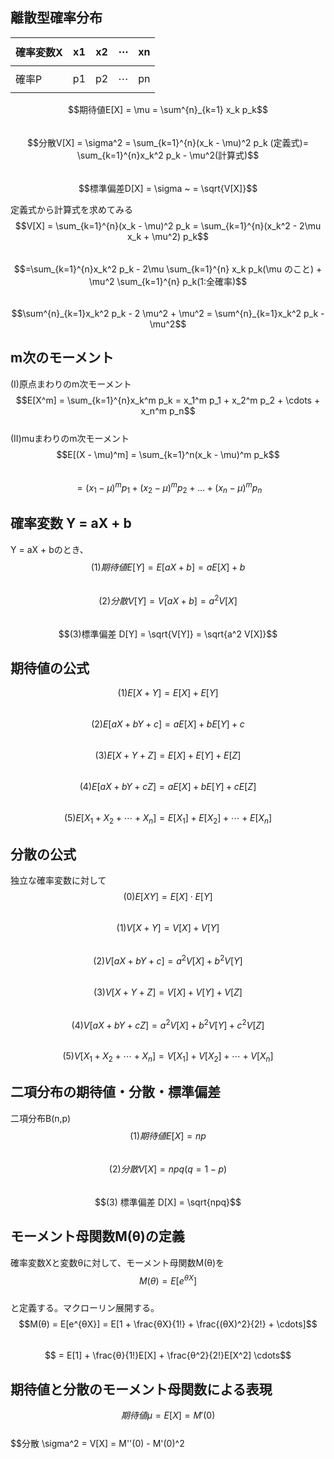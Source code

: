## 離散型確率分布  

|確率変数X|x1|x2|$$\cdots$$|xn
|---|---|---|---|---|
|確率P|p1|p2|$$\cdots$$|pn|

$$期待値E[X] = \mu = \sum^{n}_{k=1} x_k p_k$$  
$$分散V[X] = \sigma^2 = \sum_{k=1}^{n}(x_k - \mu)^2 p_k (定義式)= \sum_{k=1}^{n}x_k^2 p_k - \mu^2(計算式)$$  
$$標準偏差D[X]  = \sigma ~ = \sqrt{V[X]}$$  

定義式から計算式を求めてみる  
$$V[X] = \sum_{k=1}^{n}(x_k - \mu)^2 p_k = \sum_{k=1}^{n}(x_k^2 - 2\mu x_k + \mu^2) p_k$$  
$$=\sum_{k=1}^{n}x_k^2 p_k - 2\mu \sum_{k=1}^{n} x_k p_k(\mu のこと) + \mu^2 \sum_{k=1}^{n} p_k(1:全確率)$$  
$$\sum^{n}_{k=1}x_k^2 p_k - 2 \mu^2 + \mu^2 = \sum^{n}_{k=1}x_k^2 p_k - \mu^2$$  

## m次のモーメント  
(I)原点まわりのm次モーメント  
$$E[X^m] = \sum_{k=1}^{n}x_k^m p_k = x_1^m p_1 + x_2^m p_2 + \cdots + x_n^m p_n$$  
(II)muまわりのm次モーメント  
$$E[(X - \mu)^m] = \sum_{k=1}^n(x_k - \mu)^m p_k$$  
$$= (x_1 - \mu)^m p_1 + (x_2 - \mu) ^m p_2 + \dots + (x_n - \mu)^m p_n$$  

## 確率変数 Y = aX + b  
Y = aX + bのとき、  
$$(1)期待値 E[Y] = E[aX + b] = aE[X] + b$$  
$$(2)分散 V[Y] = V[aX + b] = a^2 V[X]$$  
$$(3)標準偏差 D[Y] = \sqrt{V[Y]} = \sqrt{a^2 V[X]}$$  

## 期待値の公式　　
$$(1) E[X+Y] = E[X] + E[Y]$$  
$$(2) E[aX + bY + c] = aE[X] + bE[Y] + c$$  
$$(3) E[X+Y+Z] = E[X] + E[Y] + E[Z]$$  
$$(4) E[aX + bY + cZ] = aE[X] + bE[Y] + cE[Z]$$  
$$(5) E[X_1+X_2+ \cdots + X_n] = E[X_1] + E[X_2] + \cdots + E[X_n]$$  

## 分散の公式  
独立な確率変数に対して  
$$(0) E[XY] = E[X] \cdot E[Y]$$  
$$(1) V[X + Y] = V[X] + V[Y]$$  
$$(2) V[aX + bY + c] = a^2V[X] + b^2V[Y]$$  
$$(3) V[X + Y + Z] = V[X] + V[Y] + V[Z]$$  
$$(4) V[aX + bY + cZ] = a^2V[X] + b^2V[Y] + c^2V[Z]$$  
$$(5) V[X_1 + X_2 + \cdots + X_n] = V[X_1] + V[X_2] + \cdots + V[X_n]$$  

## 二項分布の期待値・分散・標準偏差  
二項分布B(n,p)  
$$(1) 期待値 E[X] = np$$  
$$(2) 分散 V[X] = npq (q = 1 - p)$$  
$$(3) 標準偏差 D[X] = \sqrt{npq}$$  

## モーメント母関数M(θ)の定義  
確率変数Xと変数θに対して、モーメント母関数M(θ)を  
$$M(θ) = E[e^{θX}]$$  
と定義する。マクローリン展開する。  
$$M(θ) = E[e^{θX}] = E[1 + \frac{θX}{1!} + \frac{(θX)^2}{2!} + \cdots]$$  
$$ = E[1] + \frac{θ}{1!}E[X] + \frac{θ^2}{2!}E[X^2] \cdots$$  

## 期待値と分散のモーメント母関数による表現  
$$期待値 \mu = E[X] = M'(0)$$  
$$分散 \sigma^2 = V[X] = M''(0) - M'(0)^2